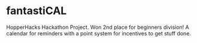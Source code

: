 # fantastiCAL

HopperHacks Hackathon Project. 
Won 2nd place for beginners division! 
A calendar for reminders with a point system for incentives to get stuff done.
